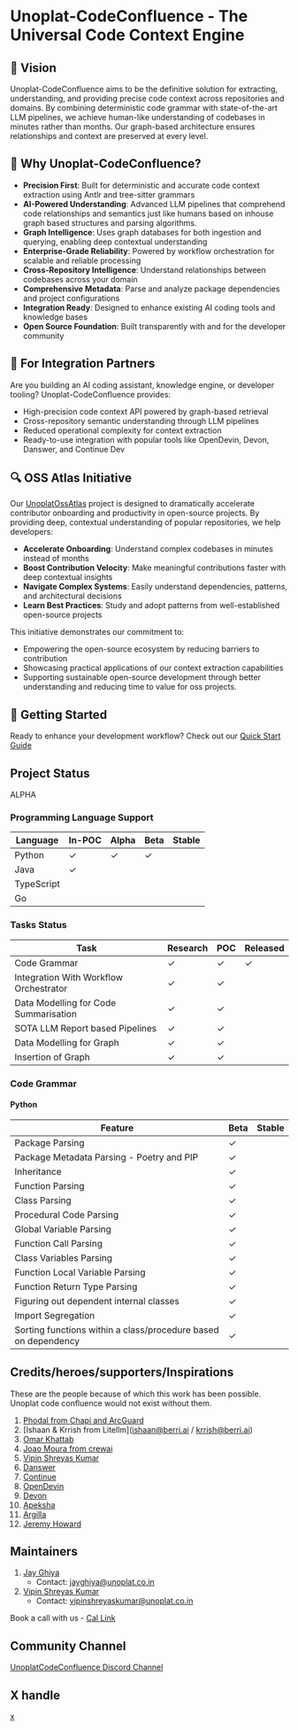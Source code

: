 # Unoplat-CodeConfluence - The Universal Code Context Engine

## 🎯 Vision

Unoplat-CodeConfluence aims to be the definitive solution for extracting, understanding, and providing precise code context across repositories and domains. By combining deterministic code grammar with state-of-the-art LLM pipelines, we achieve human-like understanding of codebases in minutes rather than months. Our graph-based architecture ensures relationships and context are preserved at every level.

## 🌟 Why Unoplat-CodeConfluence?

- **Precision First**: Built for deterministic and accurate code context extraction using Antlr and tree-sitter grammars
- **AI-Powered Understanding**: Advanced LLM pipelines that comprehend code relationships and semantics just like humans based on inhouse graph based structures and parsing algorithms.
- **Graph Intelligence**: Uses graph databases for both ingestion and querying, enabling deep contextual understanding
- **Enterprise-Grade Reliability**: Powered by workflow orchestration for scalable and reliable processing
- **Cross-Repository Intelligence**: Understand relationships between codebases across your domain
- **Comprehensive Metadata**: Parse and analyze package dependencies and project configurations
- **Integration Ready**: Designed to enhance existing AI coding tools and knowledge bases
- **Open Source Foundation**: Built transparently with and for the developer community


## 🤝 For Integration Partners

Are you building an AI coding assistant, knowledge engine, or developer tooling? Unoplat-CodeConfluence provides:

- High-precision code context API powered by graph-based retrieval
- Cross-repository semantic understanding through LLM pipelines
- Reduced operational complexity for context extraction
- Ready-to-use integration with popular tools like OpenDevin, Devon, Danswer, and Continue Dev

## 🔍 OSS Atlas Initiative

Our [UnoplatOssAtlas](https://github.com/unoplat/unoplat-oss-atlas/tree/main) project is designed to dramatically accelerate contributor onboarding and productivity in open-source projects. By providing deep, contextual understanding of popular repositories, we help developers:

- **Accelerate Onboarding**: Understand complex codebases in minutes instead of months
- **Boost Contribution Velocity**: Make meaningful contributions faster with deep contextual insights
- **Navigate Complex Systems**: Easily understand dependencies, patterns, and architectural decisions
- **Learn Best Practices**: Study and adopt patterns from well-established open-source projects

This initiative demonstrates our commitment to:

- Empowering the open-source ecosystem by reducing barriers to contribution
- Showcasing practical applications of our context extraction capabilities
- Supporting sustainable open-source development through better understanding and reducing time to value for oss projects.

## 🚀 Getting Started

Ready to enhance your development workflow? Check out our [Quick Start Guide](https://unoplat.github.io/unoplat-code-confluence/docs/quickstart/how-to-run)

## Project Status

ALPHA

### Programming Language Support

| Language | In-POC | Alpha | Beta | Stable |
|----------|---------|-------|------|---------|
| Python   | ✓       | ✓     | ✓    |         |
| Java     | ✓       |       |      |         |
| TypeScript |       |       |      |         |
| Go       |       |       |      |         |

### Tasks Status

| Task                                  | Research | POC | Released |
|---------------------------------------|----------|-----|----------|
| Code Grammar                          | ✓        | ✓   | ✓        |
| Integration With Workflow Orchestrator | ✓        | ✓   |          |
| Data Modelling for Code Summarisation | ✓        | ✓   |          |
| SOTA LLM Report based Pipelines       | ✓        | ✓   |          |
| Data Modelling for Graph             | ✓        | ✓   |          |
| Insertion of Graph                    | ✓        | ✓   |          |

### Code Grammar

#### Python

| Feature                          | Beta | Stable |
|----------------------------------|------|---------|
| Package Parsing                  | ✓    |        |
| Package Metadata Parsing - Poetry and PIP | ✓    |        |
| Inheritance                      | ✓    |        |
| Function Parsing                 | ✓    |        |
| Class Parsing                    | ✓    |        |
| Procedural Code Parsing          | ✓    |        |
| Global Variable Parsing          | ✓    |        |
| Function Call Parsing            | ✓    |        |
| Class Variables Parsing          | ✓    |        |
| Function Local Variable Parsing  | ✓    |        |
| Function Return Type Parsing     | ✓    |        |
| Figuring out dependent internal classes | ✓    |        |
| Import Segregation              | ✓    |        |
| Sorting functions within a class/procedure based on dependency | ✓    |        |

## Credits/heroes/supporters/Inspirations

These are the people because of which this work has been possible. Unoplat code confluence would not exist without them.
1. [Phodal from Chapi and ArcGuard](https://github.com/phodal)
2. [Ishaan & Krrish from Litellm](ishaan@berri.ai / krrish@berri.ai)
3. [Omar Khattab](https://omarkhattab.com/)
3. [Joao Moura from crewai](https://github.com/joaomdmoura)
4. [Vipin Shreyas Kumar](https://github.com/vipinshreyaskumar)
5. [Danswer](https://www.danswer.ai/)
6. [Continue](https://www.continue.dev/)
7. [OpenDevin](https://github.com/OpenDevin/OpenDevin)
8. [Devon](https://github.com/entropy-research/Devon)
7. [Apeksha](https://github.com/apekshamehta)
8. [Argilla](https://argilla.io/)
9. [Jeremy Howard](https://www.linkedin.com/in/howardjeremy)

## Maintainers

1. [Jay Ghiya](https://github.com/JayGhiya)
    - Contact: jayghiya@unoplat.co.in
2. [Vipin Shreyas Kumar](https://github.com/vipinshreyaskumar)
    - Contact: vipinshreyaskumar@unoplat.co.in
  
Book a call with us - [Cal Link](https://cal.com/jay-ghiya/15min)
  
## Community Channel

[UnoplatCodeConfluence Discord Channel](https://discord.com/channels/1131597983058755675/1169968780953260106) 
  
## X handle
[x](https://x.com/unoplatio)

